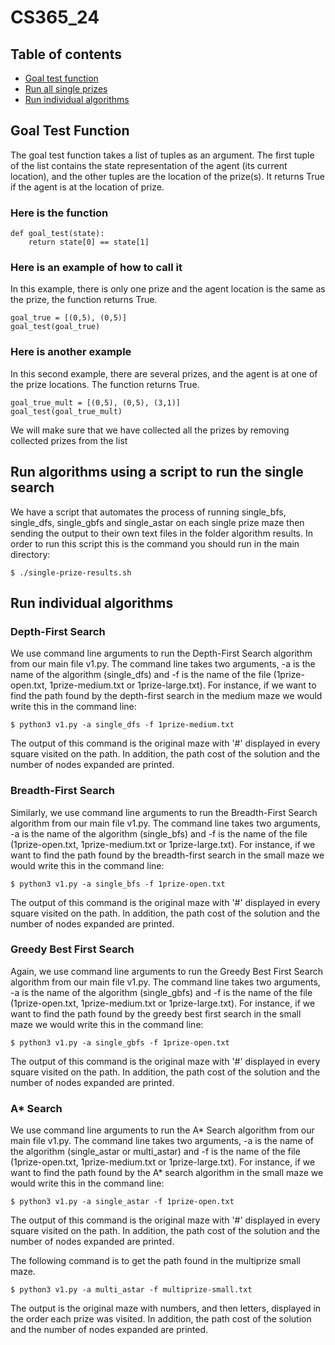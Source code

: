 CS365_24
========

## Table of contents
* [Goal test function](#goal-test-function)
* [Run all single prizes](#run-algorithms-using-a-script-to-run-the-single-search)
* [Run individual algorithms](#run-individual-algorithms)


## Goal Test Function

The goal test function takes a list of tuples as an argument. The first tuple of the list contains the state representation of the agent (its current location), and the other tuples are the location of the prize(s). It returns True if the agent is at the location of prize.

### Here is the function
```
def goal_test(state):
    return state[0] == state[1]
```

### Here is an example of how to call it

In this example, there is only one prize and the agent location is the same as the prize, the function returns True. 

```
goal_true = [(0,5), (0,5)]
goal_test(goal_true)
```
### Here is another example

In this second example, there are several prizes, and the agent is at one of the prize locations. The function returns True.

```
goal_true_mult = [(0,5), (0,5), (3,1)]
goal_test(goal_true_mult)
```

We will make sure that we have collected all the prizes by removing collected prizes from the list


## Run algorithms using a script to run the single search

We have a script that automates the process of running single_bfs, single_dfs, single_gbfs and single_astar on each single prize maze then sending the output to their own text files in the folder algorithm results. In order to run this script this is the command you should run in the main directory:

```
$ ./single-prize-results.sh
```

## Run individual algorithms

### Depth-First Search

We use command line arguments to run the Depth-First Search algorithm from our main file v1.py. The command line takes two arguments, -a is the name of the algorithm (single_dfs) and -f is the name of the file (1prize-open.txt, 1prize-medium.txt or 1prize-large.txt). For instance, if we want to find the path found by the depth-first search in the medium maze we would write this in the command line:

```
$ python3 v1.py -a single_dfs -f 1prize-medium.txt
```

The output of this command is the original maze with '#' displayed in every square visited on the path. In addition, the path cost of the solution and the number of nodes expanded are printed. 

### Breadth-First Search

Similarly, we use command line arguments to run the Breadth-First Search algorithm from our main file v1.py. The command line takes two arguments, -a is the name of the algorithm (single_bfs) and -f is the name of the file (1prize-open.txt, 1prize-medium.txt or 1prize-large.txt). For instance, if we want to find the path found by the breadth-first search in the small maze we would write this in the command line:

```
$ python3 v1.py -a single_bfs -f 1prize-open.txt
```

The output of this command is the original maze with '#' displayed in every square visited on the path. In addition, the path cost of the solution and the number of nodes expanded are printed. 

### Greedy Best First Search 

Again, we use command line arguments to run the Greedy Best First Search algorithm from our main file v1.py. The command line takes two arguments, -a is the name of the algorithm (single_gbfs) and -f is the name of the file (1prize-open.txt, 1prize-medium.txt or 1prize-large.txt). For instance, if we want to find the path found by the greedy best first search in the small maze we would write this in the command line:

```
$ python3 v1.py -a single_gbfs -f 1prize-open.txt
```

The output of this command is the original maze with '#' displayed in every square visited on the path. In addition, the path cost of the solution and the number of nodes expanded are printed. 

### A* Search

We use command line arguments to run the A* Search algorithm from our main file v1.py. The command line takes two arguments, -a is the name of the algorithm (single_astar or multi_astar) and -f is the name of the file (1prize-open.txt, 1prize-medium.txt or 1prize-large.txt). For instance, if we want to find the path found by the A* search algorithm in the small maze we would write this in the command line:

```
$ python3 v1.py -a single_astar -f 1prize-open.txt
```

The output of this command is the original maze with '#' displayed in every square visited on the path. In addition, the path cost of the solution and the number of nodes expanded are printed.


The following command is to get the path found in the multiprize small maze.

```
$ python3 v1.py -a multi_astar -f multiprize-small.txt
```

The output is the original maze with numbers, and then letters, displayed in the order each prize was visited. In addition, the path cost of the solution and the number of nodes expanded are printed.



